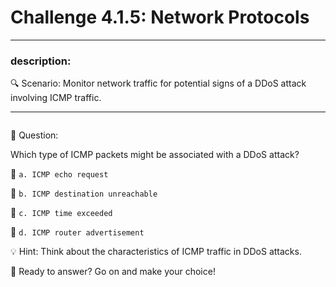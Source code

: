 # **Challenge 4.1.5: Network Protocols**

---

### **description:**

🔍 Scenario: Monitor network traffic for potential signs of a DDoS attack involving ICMP traffic.

---
```plaintext

```
🤔 Question:

Which type of ICMP packets might be associated with a DDoS attack?

🔘 ```a. ICMP echo request```

🔘 ```b. ICMP destination unreachable```

🔘 ```c. ICMP time exceeded```

🔘 ```d. ICMP router advertisement```

💡 Hint: Think about the characteristics of ICMP traffic in DDoS attacks.

🚀 Ready to answer? Go on and make your choice!